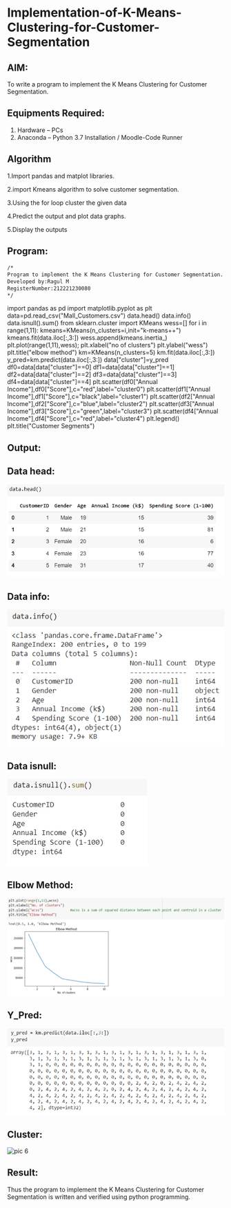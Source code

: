 # Implementation-of-K-Means-Clustering-for-Customer-Segmentation

## AIM:
To write a program to implement the K Means Clustering for Customer Segmentation.

## Equipments Required:
1. Hardware – PCs
2. Anaconda – Python 3.7 Installation / Moodle-Code Runner

## Algorithm
1.Import pandas and matplot libraries.

2.import Kmeans algorithm to solve customer segmentation.

3.Using the for loop cluster the given data

4.Predict the output and plot data graphs.

5.Display the outputs

## Program:
```
/*
Program to implement the K Means Clustering for Customer Segmentation.
Developed by:Ragul M 
RegisterNumber:212221230080  
*/
```
import pandas as pd
import matplotlib.pyplot as plt
data=pd.read_csv("Mall_Customers.csv")
data.head()
data.info()
data.isnull().sum()
from sklearn.cluster import KMeans
wess=[]
for i in range(1,11):
  kmeans=KMeans(n_clusters=i,init="k-means++")
  kmeans.fit(data.iloc[:,3:])
  wess.append(kmeans.inertia_)
plt.plot(range(1,11),wess);
plt.xlabel("no of clusters")
plt.ylabel("wess")
plt.title("elbow method")
km=KMeans(n_clusters=5)
km.fit(data.iloc[:,3:])
y_pred=km.predict(data.iloc[:,3:])
data["cluster"]=y_pred
df0=data[data["cluster"]==0]
df1=data[data["cluster"]==1]
df2=data[data["cluster"]==2]
df3=data[data["cluster"]==3]
df4=data[data["cluster"]==4]
plt.scatter(df0["Annual Income"],df0["Score"],c="red",label="cluster0")
plt.scatter(df1["Annual Income"],df1["Score"],c="black",label="cluster1")
plt.scatter(df2["Annual Income"],df2["Score"],c="blue",label="cluster2")
plt.scatter(df3["Annual Income"],df3["Score"],c="green",label="cluster3")
plt.scatter(df4["Annual Income"],df4["Score"],c="red",label="cluster4")
plt.legend()
plt.title("Customer Segments")
## Output:
## Data head:
![pic 1](https://github.com/ragulmani936/Implementation-of-K-Means-Clustering-for-Customer-Segmentation/blob/main/data%20head.png)
## Data info:
![pic 2](https://github.com/ragulmani936/Implementation-of-K-Means-Clustering-for-Customer-Segmentation/blob/main/data%20info.png)
## Data isnull:
![pic 3](https://github.com/ragulmani936/Implementation-of-K-Means-Clustering-for-Customer-Segmentation/blob/main/data%20isnull.png)
## Elbow Method:
![pic 4](https://github.com/ragulmani936/Implementation-of-K-Means-Clustering-for-Customer-Segmentation/blob/main/elbow%20method.png)
## Y_Pred:
![pic 5](https://github.com/ragulmani936/Implementation-of-K-Means-Clustering-for-Customer-Segmentation/blob/main/y_pred.png)
## Cluster:
![pic 6]()
## Result:
Thus the program to implement the K Means Clustering for Customer Segmentation is written and verified using python programming.
